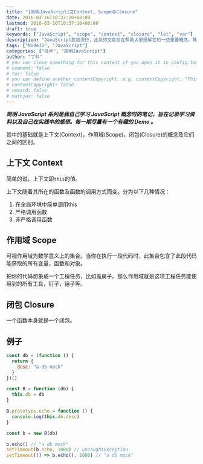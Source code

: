 ```yaml
---
title: "[简明JavaScript]之Context, Scope与Closure"
date: 2016-03-16T10:37:10+08:00
lastmod: 2016-03-16T10:37:10+08:00
draft: true
keywords: ["JavaScript", "scope", "context", "closure", "let", "var"]
description: "JavaScript愈加流行，此系列文章旨在帮助大家理解它的一些重要概念。其中的基础就是作用域(Scope), 上下文(Context), 闭包(Closure)的概念及它们之间的区别。"
tags: ["NodeJS", "JavaScript"]
categories: ["技术", "简明JavaScript"]
author: "丁科"
# you can close something for this content if you open it in config.toml.
# comment: false
# toc: false
# you can define another contentCopyright. e.g. contentCopyright: "This is an another copyright."
# contentCopyright: false
# reward: false
# mathjax: false
---
```


___**简明 JavaScript 系列是我自己学习 JavaScript 概念时的笔记，旨在记录学习资料以及自己在实践中的感想。每一期尽量有一个有趣的 Demo 。**___

其中的基础就是上下文(Context)，作用域(Scope)，闭包(Closure)的概念及它们之间的区别。

<!--more-->

## 上下文 Context

简单的说，上下文即```this```的值。

上下文随着其所在的函数及函数的调用方式而变。分为以下几种情况：

1. 在全局环境中简单调用this
2. 严格调用函数
3. 非严格调用函数

## 作用域 Scope

可视作用域为数学意义上的集合。当你在执行一段代码时，此集合包含了此段代码能获取的所有变量，函数和对象。

把你的代码想象成一个工程任务，比如盖房子。那么作用域就是这项工程任务能使用到的所有工具，钉子，锤子等。

## 闭包 Closure

一个函数本身就是一个闭包。

## 例子

``` JavaScript
const db = (function () {
  return {
    desc: "a db mock"
  }
})()

const B = function (db) {
  this.db = db
}

B.prototype.echo = function () {
  console.log(this.db.desc)
}

const b = new B(db)

b.echo() // "a db mock"
setTimeout(b.echo, 1000) // uncaughtException
setTimeout(() => b.echo(), 1000) // "a db mock"
```
